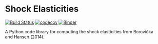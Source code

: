# Shock Elasticities

[![Build Status](https://travis-ci.org/QBatista/ShockElasticities.py.svg?branch=master)](https://travis-ci.org/QBatista/ShockElasticities.py)
[![codecov](https://codecov.io/gh/QBatista/ShockElasticities.py/branch/master/graph/badge.svg)](https://codecov.io/gh/QBatista/ShockElasticities.py)
[![Binder](https://mybinder.org/badge_logo.svg)](https://mybinder.org/v2/gh/QBatista/ShockElasticities.py/master)

A Python code library for computing the shock elasticities from Borovička and Hansen (2014).
